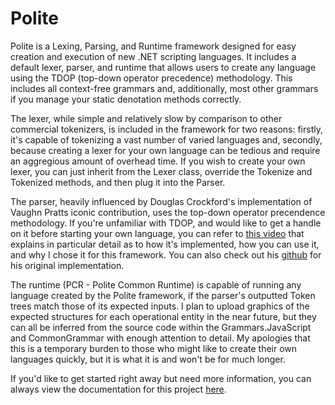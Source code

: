 # Polite
Polite is a Lexing, Parsing, and Runtime framework designed for easy creation and execution of new .NET scripting languages. It includes a default lexer, parser, and runtime that allows users to create any language using the TDOP (top-down operator precedence) methodology. This includes all context-free grammars and, additionally, most other grammars if you manage your static denotation methods correctly.

The lexer, while simple and relatively slow by comparison to other commercial tokenizers, is included in the framework for two reasons: firstly, it's capable of tokenizing a vast number of varied languages and, secondly, because creating a lexer for your own language can be tedious and require an aggregious amount of overhead time. If you wish to create your own lexer, you can just inherit from the Lexer class, override the Tokenize and Tokenized methods, and then plug it into the Parser.

The parser, heavily influenced by Douglas Crockford's implementation of Vaughn Pratts iconic contribution, uses the top-down operator precendence methodology. If you're unfamiliar with TDOP, and would like to get a handle on it before starting your own language, you can refer to [this video](https://youtu.be/Nlqv6NtBXcA) that explains in particular detail as to how it's implemented, how you can use it, and why I chose it for this framework. You can also check out his [github](https://github.com/douglascrockford/TDOP) for his original implementation.

The runtime (PCR - Polite Common Runtime) is capable of running any language created by the Polite framework, if the parser's outputted Token trees match those of its expected inputs. I plan to upload graphics of the expected structures for each operational entity in the near future, but they can all be inferred from the source code within the Grammars.JavaScript and CommonGrammar with enough attention to detail. My apologies that this is a temporary burden to those who might like to create their own languages quickly, but it is what it is and won't be for much longer.

If you'd like to get started right away but need more information, you can always view the documentation for this project [here](https://trevorghseay.github.io/Polite/Documentation/api/Polite.CommonGrammar.html).
